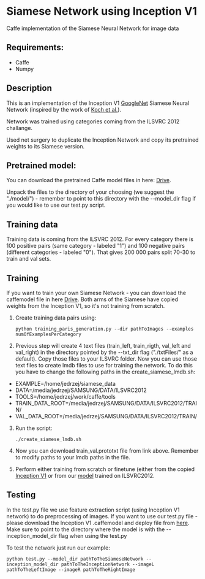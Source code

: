 # Siamese Network using Inception V1
Caffe implementation of the Siamese Neural Network for image data

## Requirements:
- Caffe
- Numpy

## Description
This is an implementation of the Inception V1 [GoogleNet](https://github.com/BVLC/caffe/tree/master/models/bvlc_googlenet) Siamese Neural Network (inspired by the work of [Koch et al.](https://pdfs.semanticscholar.org/f216/444d4f2959b4520c61d20003fa30a199670a.pdf)).

Network was trained using categories coming from the ILSVRC 2012 challange.

Used net surgery to duplicate the Inception Network and copy its pretrained weights to its Siamese version.

## Pretrained model:
You can download the pretrained Caffe model files in here: [Drive](https://drive.google.com/open?id=1KhKtjOOYhI38tyhjRH2GjolpuHgq0vcO).

Unpack the files to the directory of your choosing (we suggest the "./model/") - remember to point to this directory with the --model_dir flag if you would like to use our test.py script.

## Training data
Training data is coming from the ILSVRC 2012. For every category there is 100 positive pairs (same category - labeled "1") and 100 negative pairs (different categories - labeled "0"). That gives 200 000 pairs split 70-30 to train and val sets.

## Training
If you want to train your own Siamese Network - you can download the caffemodel file in here [Drive](https://drive.google.com/open?id=1xFCv3cj-MIr3nKU6CoTmWIazb6bMSmqz). Both arms of the Siamese have copied weights from the Inception V1, so it's not training from scratch.

1. Create training data pairs using:
	```
	python training_paris_generation.py --dir pathToImages --examples numOfExamplesPerCategory
	```
2. Previous step will create 4 text files (train_left, train_rigth, val_left and val_right) in the directory pointed by the --txt_dir flag ("./txtFiles/" as a default). Copy those files to your ILSVRC folder. Now you can use those text files to create lmdb files to use for training the network. To do this you have to change the following paths in the create_siamese_lmdb.sh:
- EXAMPLE=/home/jedrzej/siamese_data	
- DATA=/media/jedrzej/SAMSUNG/DATA/ILSVRC2012
- TOOLS=/home/jedrzej/work/caffe/tools
- TRAIN_DATA_ROOT=/media/jedrzej/SAMSUNG/DATA/ILSVRC2012/TRAIN/
- VAL_DATA_ROOT=/media/jedrzej/SAMSUNG/DATA/ILSVRC2012/TRAIN/

3. Run the script:
	```
	./create_siamese_lmdb.sh
	```

4. Now you can download train_val.prototxt file from link above. Remember to modify paths to your lmdb paths in the file.
5. Perform either training from scratch or finetune (either from the copied [Inception V1](https://drive.google.com/open?id=1xFCv3cj-MIr3nKU6CoTmWIazb6bMSmqz) or from our [model](https://drive.google.com/open?id=1KhKtjOOYhI38tyhjRH2GjolpuHgq0vcO) trained on ILSVRC2012.

## Testing
In the test.py file we use feature extraction script (using Inception V1 network) to do preprocessing of images.
If you want to use our test.py file - please download the Inception V1 .caffemodel and deploy file from [here](https://drive.google.com/file/d/1WctmdPPkMCu7XFuAFixruG_a55grGiFP/view?usp=sharing). Make sure to point to the directory where the model is with the --inception_model_dir flag when using the test.py

To test the network just run our example:
```
python test.py --model_dir pathToTheSiameseNetwork --inception_model_dir pathToTheInceptionNetwork --imageL pathToTheLeftImage --imageR pathToTheRightImage
```
